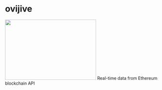 # ovijive
<img src="http://ec2-54-156-212-170.compute-1.amazonaws.com:7500/img/EthDarkSideLogo.svg" width="300" height="200"/>
Real-time data from Ethereum blockchain API
